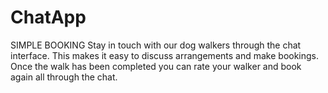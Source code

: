 # ChatApp 
SIMPLE BOOKING
Stay in touch with our dog walkers through the chat interface. This makes it easy to         discuss arrangements and make bookings. Once the walk has been completed you can rate         your walker and book again all through the chat.

